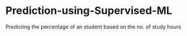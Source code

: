 # Prediction-using-Supervised-ML

Predicting the percentage of an student based on the no. of study hours
